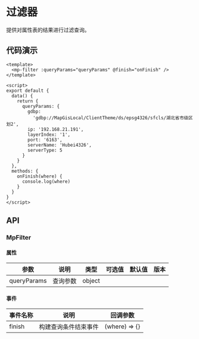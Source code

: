 # 过滤器

提供对属性表的结果进行过滤查询。

## 代码演示

```vue
<template>
  <mp-filter :queryParams="queryParams" @finish="onFinish" />
</template>

<script>
export default {
  data() {
    return {
      queryParams: {
        gdbp:
          'gdbp://MapGisLocal/ClientTheme/ds/epsg4326/sfcls/湖北省市级区划2',
        ip: '192.168.21.191',
        layerIndex: '1',
        port: '6163',
        serverName: 'Hubei4326',
        serverType: 5
      }
    }
  },
  methods: {
    onFinish(where) {
      console.log(where)
    }
  }
}
</script>
```

## API

### MpFilter

#### 属性

| 参数        | 说明     | 类型   | 可选值 | 默认值 | 版本 |
| ----------- | -------- | ------ | ------ | ------ | ---- |
| queryParams | 查询参数 | object |        |        |      |

#### 事件

| 事件名称 | 说明                 | 回调参数      |
| -------- | -------------------- | ------------- |
| finish   | 构建查询条件结束事件 | (where) => {} |
